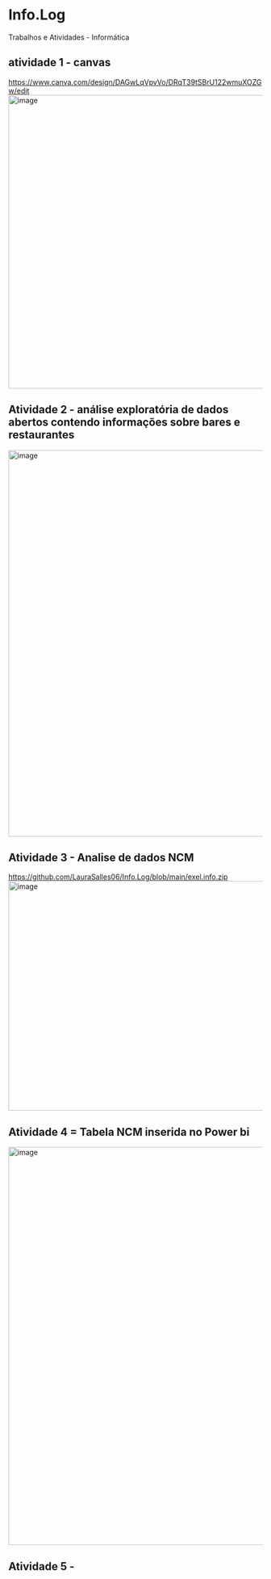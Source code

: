 # Info.Log
Trabalhos e Atividades - Informática
## atividade 1 - canvas
https://www.canva.com/design/DAGwLqVpvVo/DRqT39tSBrU122wmuXOZGw/edit
<img width="1052" height="582" alt="image" src="https://github.com/user-attachments/assets/cd77a28f-754e-4073-8da4-26ea6293c9aa" />


## Atividade 2 - análise exploratória de dados abertos contendo informações sobre bares e restaurantes
<img width="1887" height="766" alt="image" src="https://github.com/user-attachments/assets/e4222459-5207-4b4f-964f-e6c886d4b6ba" />

## Atividade 3 - Analise de dados NCM
https://github.com/LauraSalles06/Info.Log/blob/main/exel.info.zip
<img width="925" height="455" alt="image" src="https://github.com/user-attachments/assets/b6325ba4-2554-4759-a10e-fa1791315dbc" />


## Atividade 4 = Tabela NCM inserida no Power bi
<img width="1428" height="789" alt="image" src="https://github.com/user-attachments/assets/9604b156-bc44-424e-86a6-7af8f96c02e8" />

## Atividade 5 - 
